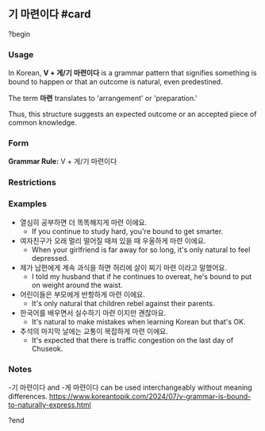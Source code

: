 ## 기 마련이다 #card
?begin
### Usage
In Korean, **V + 게/기 마련이다** is a grammar pattern that signifies something is bound to happen or that an outcome is natural, even predestined.

The term **마련** translates to 'arrangement' or 'preparation.'

Thus, this structure suggests an expected outcome or an accepted piece of common knowledge.
### Form
**Grammar Rule:** V + 게/기 마련이다
### Restrictions
### Examples
* 열심히 공부하면 더 똑똑해지게 마련 이에요.
	* If you continue to study hard, you're bound to get smarter.
* 여자친구가 오래 멀리 떨어질 때져 있을 때 우울하게 마련 이에요.
	* When your girlfriend is far away for so long, it's only natural to feel depressed.
* 제가 남편에게 계속 과식을 하면 허리에 살이 찌기 마련 이라고 말했어요.
	* I told my husband that if he continues to overeat, he's bound to put on weight around the waist.
* 어린이들은 부모에게 반항하게 마련 이에요.
	* It's only natural that children rebel against their parents.
* 한국어를 배우면서 실수하기 마련 이지만 괜찮아요.
	* It's natural to make mistakes when learning Korean but that's OK.
* 추석의 마지막 날에는 교통이 복잡하게 마련 이에요.
	* It's expected that there is traffic congestion on the last day of Chuseok.
### Notes
-기 마련이다 and -게 마련이다 can be used interchangeably without meaning differences.
https://www.koreantopik.com/2024/07/v-grammar-is-bound-to-naturally-express.html
<!--SR:!2025-06-19,5,230-->
?end
